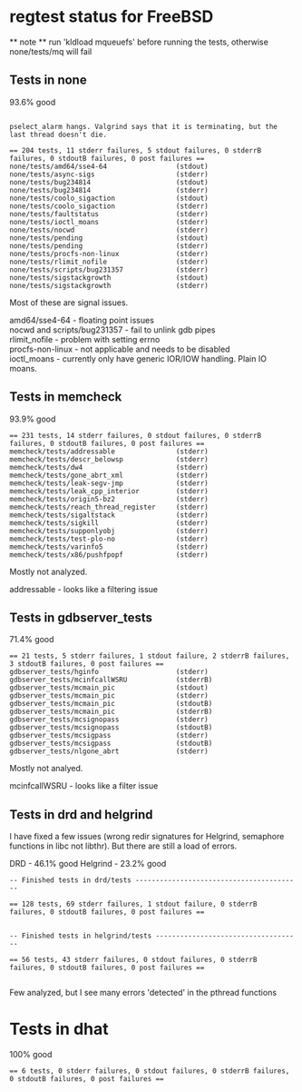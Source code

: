# regtest status for FreeBSD

** note ** run 'kldload mqueuefs' before running the tests, otherwise none/tests/mq will fail

## Tests in none

93.6% good


```

pselect_alarm hangs. Valgrind says that it is terminating, but the last thread doesn't die.

== 204 tests, 11 stderr failures, 5 stdout failures, 0 stderrB failures, 0 stdoutB failures, 0 post failures ==
none/tests/amd64/sse4-64                 (stdout)
none/tests/async-sigs                    (stderr)
none/tests/bug234814                     (stdout)
none/tests/bug234814                     (stderr)
none/tests/coolo_sigaction               (stdout)
none/tests/coolo_sigaction               (stderr)
none/tests/faultstatus                   (stderr)
none/tests/ioctl_moans                   (stderr)
none/tests/nocwd                         (stderr)
none/tests/pending                       (stdout)
none/tests/pending                       (stderr)
none/tests/procfs-non-linux              (stderr)
none/tests/rlimit_nofile                 (stderr)
none/tests/scripts/bug231357             (stderr)
none/tests/sigstackgrowth                (stdout)
none/tests/sigstackgrowth                (stderr)
```

Most of these are signal issues.

amd64/sse4-64 - floating point issues  
nocwd and scripts/bug231357 - fail to unlink gdb pipes  
rlimit_nofile - problem with setting errno  
procfs-non-linux - not applicable and needs to be disabled  
ioctl_moans - currently only have generic IOR/IOW handling. Plain IO moans.  

## Tests in memcheck

93.9% good

```
== 231 tests, 14 stderr failures, 0 stdout failures, 0 stderrB failures, 0 stdoutB failures, 0 post failures ==
memcheck/tests/addressable               (stderr)
memcheck/tests/descr_belowsp             (stderr)
memcheck/tests/dw4                       (stderr)
memcheck/tests/gone_abrt_xml             (stderr)
memcheck/tests/leak-segv-jmp             (stderr)
memcheck/tests/leak_cpp_interior         (stderr)
memcheck/tests/origin5-bz2               (stderr)
memcheck/tests/reach_thread_register     (stderr)
memcheck/tests/sigaltstack               (stderr)
memcheck/tests/sigkill                   (stderr)
memcheck/tests/supponlyobj               (stderr)
memcheck/tests/test-plo-no               (stderr)
memcheck/tests/varinfo5                  (stderr)
memcheck/tests/x86/pushfpopf             (stderr)

```

Mostly not analyzed.

addressable - looks like a filtering issue

## Tests in gdbserver_tests

71.4% good

```
== 21 tests, 5 stderr failures, 1 stdout failure, 2 stderrB failures, 3 stdoutB failures, 0 post failures ==
gdbserver_tests/hginfo                   (stderr)
gdbserver_tests/mcinfcallWSRU            (stderrB)
gdbserver_tests/mcmain_pic               (stdout)
gdbserver_tests/mcmain_pic               (stderr)
gdbserver_tests/mcmain_pic               (stdoutB)
gdbserver_tests/mcmain_pic               (stderrB)
gdbserver_tests/mcsignopass              (stderr)
gdbserver_tests/mcsignopass              (stdoutB)
gdbserver_tests/mcsigpass                (stderr)
gdbserver_tests/mcsigpass                (stdoutB)
gdbserver_tests/nlgone_abrt              (stderr)

```

Mostly not analyed.

mcinfcallWSRU - looks like a filter issue

## Tests in drd and helgrind

I have fixed a few issues (wrong redir signatures for Helgrind, semaphore functions in libc not libthr). But there are still a load of errors.

DRD - 46.1% good
Helgrind - 23.2% good


```
-- Finished tests in drd/tests -----------------------------------------

== 128 tests, 69 stderr failures, 1 stdout failure, 0 stderrB failures, 0 stdoutB failures, 0 post failures ==


-- Finished tests in helgrind/tests ------------------------------------

== 56 tests, 43 stderr failures, 0 stdout failures, 0 stderrB failures, 0 stdoutB failures, 0 post failures ==


```

Few analyzed, but I see many errors 'detected' in the pthread functions


# Tests in dhat

100% good

```
== 6 tests, 0 stderr failures, 0 stdout failures, 0 stderrB failures, 0 stdoutB failures, 0 post failures ==
```
